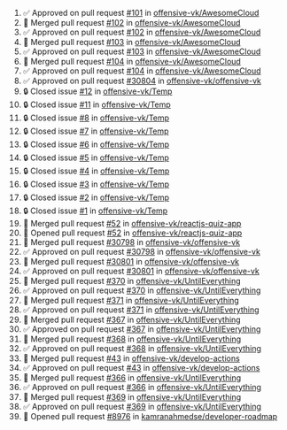 <!--START_SECTION:activity-->
1. ✅ Approved on pull request [#101](https://github.com/offensive-vk/AwesomeCloud/pull/101) in [offensive-vk/AwesomeCloud](https://github.com/offensive-vk/AwesomeCloud)
2. 🎉  Merged pull request [#102](https://github.com/offensive-vk/AwesomeCloud/pull/102) in [offensive-vk/AwesomeCloud](https://github.com/offensive-vk/AwesomeCloud)
3. ✅ Approved on pull request [#102](https://github.com/offensive-vk/AwesomeCloud/pull/102) in [offensive-vk/AwesomeCloud](https://github.com/offensive-vk/AwesomeCloud)
4. 🎉  Merged pull request [#103](https://github.com/offensive-vk/AwesomeCloud/pull/103) in [offensive-vk/AwesomeCloud](https://github.com/offensive-vk/AwesomeCloud)
5. ✅ Approved on pull request [#103](https://github.com/offensive-vk/AwesomeCloud/pull/103) in [offensive-vk/AwesomeCloud](https://github.com/offensive-vk/AwesomeCloud)
6. 🎉  Merged pull request [#104](https://github.com/offensive-vk/AwesomeCloud/pull/104) in [offensive-vk/AwesomeCloud](https://github.com/offensive-vk/AwesomeCloud)
7. ✅ Approved on pull request [#104](https://github.com/offensive-vk/AwesomeCloud/pull/104) in [offensive-vk/AwesomeCloud](https://github.com/offensive-vk/AwesomeCloud)
8. ✅ Approved on pull request [#30804](https://github.com/offensive-vk/offensive-vk/pull/30804) in [offensive-vk/offensive-vk](https://github.com/offensive-vk/offensive-vk)
9. 🔒 Closed issue [#12](https://github.com/offensive-vk/Temp/issues/12) in [offensive-vk/Temp](https://github.com/offensive-vk/Temp)
10. 🔒 Closed issue [#11](https://github.com/offensive-vk/Temp/issues/11) in [offensive-vk/Temp](https://github.com/offensive-vk/Temp)
11. 🔒 Closed issue [#8](https://github.com/offensive-vk/Temp/issues/8) in [offensive-vk/Temp](https://github.com/offensive-vk/Temp)
12. 🔒 Closed issue [#7](https://github.com/offensive-vk/Temp/issues/7) in [offensive-vk/Temp](https://github.com/offensive-vk/Temp)
13. 🔒 Closed issue [#6](https://github.com/offensive-vk/Temp/issues/6) in [offensive-vk/Temp](https://github.com/offensive-vk/Temp)
14. 🔒 Closed issue [#5](https://github.com/offensive-vk/Temp/issues/5) in [offensive-vk/Temp](https://github.com/offensive-vk/Temp)
15. 🔒 Closed issue [#4](https://github.com/offensive-vk/Temp/issues/4) in [offensive-vk/Temp](https://github.com/offensive-vk/Temp)
16. 🔒 Closed issue [#3](https://github.com/offensive-vk/Temp/issues/3) in [offensive-vk/Temp](https://github.com/offensive-vk/Temp)
17. 🔒 Closed issue [#2](https://github.com/offensive-vk/Temp/issues/2) in [offensive-vk/Temp](https://github.com/offensive-vk/Temp)
18. 🔒 Closed issue [#1](https://github.com/offensive-vk/Temp/issues/1) in [offensive-vk/Temp](https://github.com/offensive-vk/Temp)
19. 🎉  Merged pull request [#52](https://github.com/offensive-vk/reactjs-quiz-app/pull/52) in [offensive-vk/reactjs-quiz-app](https://github.com/offensive-vk/reactjs-quiz-app)
20. 💪 Opened pull request [#52](https://github.com/offensive-vk/reactjs-quiz-app/pull/52) in [offensive-vk/reactjs-quiz-app](https://github.com/offensive-vk/reactjs-quiz-app)
21. 🎉  Merged pull request [#30798](https://github.com/offensive-vk/offensive-vk/pull/30798) in [offensive-vk/offensive-vk](https://github.com/offensive-vk/offensive-vk)
22. ✅ Approved on pull request [#30798](https://github.com/offensive-vk/offensive-vk/pull/30798) in [offensive-vk/offensive-vk](https://github.com/offensive-vk/offensive-vk)
23. 🎉  Merged pull request [#30801](https://github.com/offensive-vk/offensive-vk/pull/30801) in [offensive-vk/offensive-vk](https://github.com/offensive-vk/offensive-vk)
24. ✅ Approved on pull request [#30801](https://github.com/offensive-vk/offensive-vk/pull/30801) in [offensive-vk/offensive-vk](https://github.com/offensive-vk/offensive-vk)
25. 🎉  Merged pull request [#370](https://github.com/offensive-vk/UntilEverything/pull/370) in [offensive-vk/UntilEverything](https://github.com/offensive-vk/UntilEverything)
26. ✅ Approved on pull request [#370](https://github.com/offensive-vk/UntilEverything/pull/370) in [offensive-vk/UntilEverything](https://github.com/offensive-vk/UntilEverything)
27. 🎉  Merged pull request [#371](https://github.com/offensive-vk/UntilEverything/pull/371) in [offensive-vk/UntilEverything](https://github.com/offensive-vk/UntilEverything)
28. ✅ Approved on pull request [#371](https://github.com/offensive-vk/UntilEverything/pull/371) in [offensive-vk/UntilEverything](https://github.com/offensive-vk/UntilEverything)
29. 🎉  Merged pull request [#367](https://github.com/offensive-vk/UntilEverything/pull/367) in [offensive-vk/UntilEverything](https://github.com/offensive-vk/UntilEverything)
30. ✅ Approved on pull request [#367](https://github.com/offensive-vk/UntilEverything/pull/367) in [offensive-vk/UntilEverything](https://github.com/offensive-vk/UntilEverything)
31. 🎉  Merged pull request [#368](https://github.com/offensive-vk/UntilEverything/pull/368) in [offensive-vk/UntilEverything](https://github.com/offensive-vk/UntilEverything)
32. ✅ Approved on pull request [#368](https://github.com/offensive-vk/UntilEverything/pull/368) in [offensive-vk/UntilEverything](https://github.com/offensive-vk/UntilEverything)
33. 🎉  Merged pull request [#43](https://github.com/offensive-vk/develop-actions/pull/43) in [offensive-vk/develop-actions](https://github.com/offensive-vk/develop-actions)
34. ✅ Approved on pull request [#43](https://github.com/offensive-vk/develop-actions/pull/43) in [offensive-vk/develop-actions](https://github.com/offensive-vk/develop-actions)
35. 🎉  Merged pull request [#366](https://github.com/offensive-vk/UntilEverything/pull/366) in [offensive-vk/UntilEverything](https://github.com/offensive-vk/UntilEverything)
36. ✅ Approved on pull request [#366](https://github.com/offensive-vk/UntilEverything/pull/366) in [offensive-vk/UntilEverything](https://github.com/offensive-vk/UntilEverything)
37. 🎉  Merged pull request [#369](https://github.com/offensive-vk/UntilEverything/pull/369) in [offensive-vk/UntilEverything](https://github.com/offensive-vk/UntilEverything)
38. ✅ Approved on pull request [#369](https://github.com/offensive-vk/UntilEverything/pull/369) in [offensive-vk/UntilEverything](https://github.com/offensive-vk/UntilEverything)
39. 💪 Opened pull request [#8976](https://github.com/kamranahmedse/developer-roadmap/pull/8976) in [kamranahmedse/developer-roadmap](https://github.com/kamranahmedse/developer-roadmap)
<!--END_SECTION:activity-->